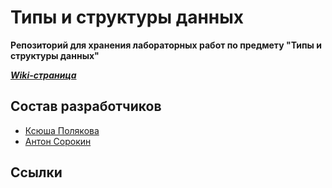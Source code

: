 # Типы и структуры данных

**Репозиторий для хранения лабораторных работ по предмету
"Типы и структуры данных"**

***[Wiki-страница](https://gitlab.com/iu7/iu7-dts-labs-2018/wikis/home)***

## Состав разработчиков

*  [Ксюша Полякова](@Ksupall)
*  [Антон Сорокин](@SGCube)

## Ссылки
